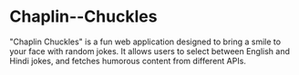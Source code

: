 # Chaplin--Chuckles
"Chaplin Chuckles" is a fun web application designed to bring a smile to your face with random jokes. It allows users to select between English and Hindi jokes, and fetches humorous content from different APIs.
